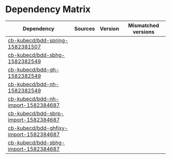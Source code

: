 # Dependency Matrix

Dependency | Sources | Version | Mismatched versions
---------- | ------- | ------- | -------------------
[cb-kubecd/bdd-spring-1582381507](https://github.com/cb-kubecd/bdd-spring-1582381507.git) |  | []() | 
[cb-kubecd/bdd-sbhg-1582382549](https://github.com/cb-kubecd/bdd-sbhg-1582382549.git) |  | []() | 
[cb-kubecd/bdd-gh-1582382549](https://github.com/cb-kubecd/bdd-gh-1582382549.git) |  | []() | 
[cb-kubecd/bdd-nh-1582382549](https://github.com/cb-kubecd/bdd-nh-1582382549.git) |  | []() | 
[cb-kubecd/bdd-nh-import-1582384687](https://github.com/cb-kubecd/bdd-nh-import-1582384687.git) |  | []() | 
[cb-kubecd/bdd-sbrp-import-1582384687](https://github.com/cb-kubecd/bdd-sbrp-import-1582384687.git) |  | []() | 
[cb-kubecd/bdd-ghfjxy-import-1582384687](https://github.com/cb-kubecd/bdd-ghfjxy-import-1582384687.git) |  | []() | 
[cb-kubecd/bdd-sbhg-import-1582384687](https://github.com/cb-kubecd/bdd-sbhg-import-1582384687.git) |  | []() | 
